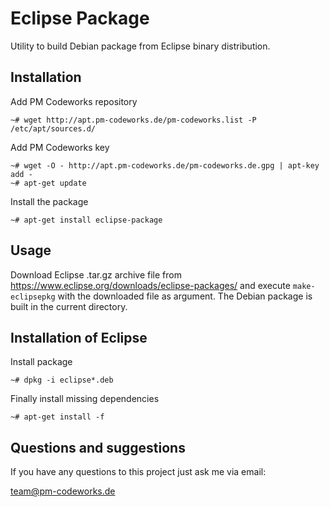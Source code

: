 Eclipse Package
===============

Utility to build Debian package from Eclipse binary distribution.

Installation
------------

Add PM Codeworks repository

    ~# wget http://apt.pm-codeworks.de/pm-codeworks.list -P /etc/apt/sources.d/

Add PM Codeworks key

    ~# wget -O - http://apt.pm-codeworks.de/pm-codeworks.de.gpg | apt-key add -
    ~# apt-get update

Install the package

    ~# apt-get install eclipse-package

Usage
-----

Download Eclipse .tar.gz archive file from <https://www.eclipse.org/downloads/eclipse-packages/> and execute `make-eclipsepkg` with the downloaded file as argument. The Debian package is built in the current directory.

Installation of Eclipse
-----------------------

Install package

    ~# dpkg -i eclipse*.deb

Finally install missing dependencies

    ~# apt-get install -f

Questions and suggestions
-------------------------

If you have any questions to this project just ask me via email:

<team@pm-codeworks.de>
